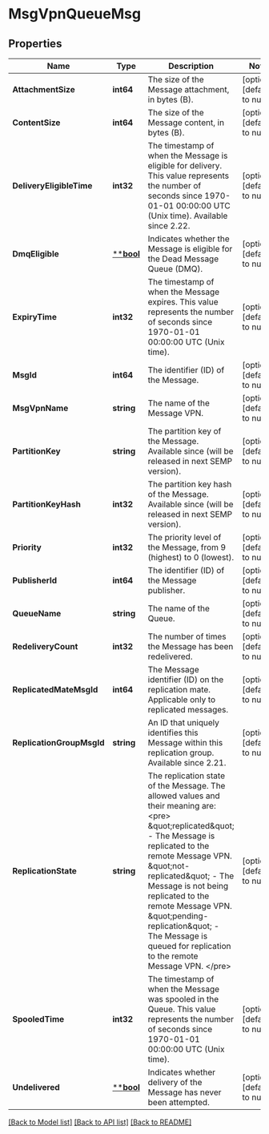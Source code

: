 # MsgVpnQueueMsg

## Properties
Name | Type | Description | Notes
------------ | ------------- | ------------- | -------------
**AttachmentSize** | **int64** | The size of the Message attachment, in bytes (B). | [optional] [default to null]
**ContentSize** | **int64** | The size of the Message content, in bytes (B). | [optional] [default to null]
**DeliveryEligibleTime** | **int32** | The timestamp of when the Message is eligible for delivery. This value represents the number of seconds since 1970-01-01 00:00:00 UTC (Unix time). Available since 2.22. | [optional] [default to null]
**DmqEligible** | [****bool**](*bool.md) | Indicates whether the Message is eligible for the Dead Message Queue (DMQ). | [optional] [default to null]
**ExpiryTime** | **int32** | The timestamp of when the Message expires. This value represents the number of seconds since 1970-01-01 00:00:00 UTC (Unix time). | [optional] [default to null]
**MsgId** | **int64** | The identifier (ID) of the Message. | [optional] [default to null]
**MsgVpnName** | **string** | The name of the Message VPN. | [optional] [default to null]
**PartitionKey** | **string** | The partition key of the Message. Available since (will be released in next SEMP version). | [optional] [default to null]
**PartitionKeyHash** | **int32** | The partition key hash of the Message. Available since (will be released in next SEMP version). | [optional] [default to null]
**Priority** | **int32** | The priority level of the Message, from 9 (highest) to 0 (lowest). | [optional] [default to null]
**PublisherId** | **int64** | The identifier (ID) of the Message publisher. | [optional] [default to null]
**QueueName** | **string** | The name of the Queue. | [optional] [default to null]
**RedeliveryCount** | **int32** | The number of times the Message has been redelivered. | [optional] [default to null]
**ReplicatedMateMsgId** | **int64** | The Message identifier (ID) on the replication mate. Applicable only to replicated messages. | [optional] [default to null]
**ReplicationGroupMsgId** | **string** | An ID that uniquely identifies this Message within this replication group. Available since 2.21. | [optional] [default to null]
**ReplicationState** | **string** | The replication state of the Message. The allowed values and their meaning are:  &lt;pre&gt; \&quot;replicated\&quot; - The Message is replicated to the remote Message VPN. \&quot;not-replicated\&quot; - The Message is not being replicated to the remote Message VPN. \&quot;pending-replication\&quot; - The Message is queued for replication to the remote Message VPN. &lt;/pre&gt;  | [optional] [default to null]
**SpooledTime** | **int32** | The timestamp of when the Message was spooled in the Queue. This value represents the number of seconds since 1970-01-01 00:00:00 UTC (Unix time). | [optional] [default to null]
**Undelivered** | [****bool**](*bool.md) | Indicates whether delivery of the Message has never been attempted. | [optional] [default to null]

[[Back to Model list]](../README.md#documentation-for-models) [[Back to API list]](../README.md#documentation-for-api-endpoints) [[Back to README]](../README.md)

